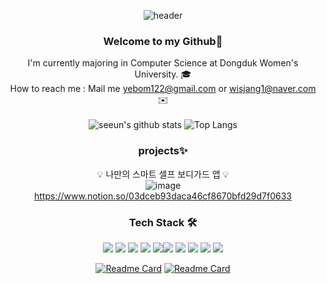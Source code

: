 <div align="center">
  
![header](https://capsule-render.vercel.app/api?type=waving&color=C2E2E8&height=300&section=header&text=Welcome%20to%20Jang%20Se%20%20Eun's%20Github&fontSize=50&animation=fadeIn)

### Welcome to my Github:star2:   
I'm currently majoring in Computer Science at Dongduk Women's University. :mortar_board: <br/>
How to reach me : Mail me yebom122@gmail.com or wisjang1@naver.com :envelope:<br/> </br>
![seeun's github stats](https://github-readme-stats.vercel.app/api?username=isprogrammingfun&show_icons=true)
![Top Langs](https://github-readme-stats.vercel.app/api/top-langs/?username=isprogrammingfun&layout=compact)
<!-- [![Solved.ac프로필](http://mazassumnida.wtf/api/generate_badge?boj=wisjang1)](https://solved.ac/wisjang1) -->

  
### projects✨
:bulb: 나만의 스마트 셀프 보디가드 앱 :bulb: </br>
![image](https://user-images.githubusercontent.com/78543382/178685394-c1d89c79-e2f1-4cee-ab28-71c92a3063fc.png) </br>
https://www.notion.so/03dceb93daca46cf8670bfd29d7f0633 </br>


### Tech Stack 🛠️
<img src="https://img.shields.io/badge/Kotlin-7F52FF?style=flat-square&logo=Kotlin&logoColor=white"/> <img src="https://img.shields.io/badge/Java-007396?style=flat-square&logo=Java&logoColor=white"/> <img src="https://img.shields.io/badge/C-A8B9CC?style=flat-square&logo=C&logoColor=black"/>     <img src="https://img.shields.io/badge/Python-3776AB?style=flat-square&logo=Python&logoColor=white"/> <img src="https://img.shields.io/badge/JavaScript-F7DF1E?style=flat-square&logo=JavaScript&logoColor=black"/><img src="https://img.shields.io/badge/React Native-61DAFB?style=flat-square&logo=React&logoColor=black"/>
<img src="https://img.shields.io/badge/Spring Boot-6DB33F?style=flat-square&logo=Spring Boot&logoColor=white"/>
<img src="https://img.shields.io/badge/MySQL-4479A1?style=flat-square&logo=MySQL&logoColor=white"/>
<img src="https://img.shields.io/badge/HTML5-E34F26?style=flat-square&logo=HTML5&logoColor=white"/>
<img src="https://img.shields.io/badge/CSS3-1572B6?style=flat-square&logo=CSS3&logoColor=white"/>


[![Readme Card](https://github-readme-stats.vercel.app/api/pin/?username=isprogrammingfun&repo=Baekjoon)](https://github.com/isprogrammingfun/Baekjoon)
[![Readme Card](https://github-readme-stats.vercel.app/api/pin/?username=isprogrammingfun&repo=Kotlin)](https://github.com/isprogrammingfun/Kotlin)
</div>

<!-- ### Tools :wrench:
    <img src="https://img.shields.io/badge/Visual Studio-5C2D91?style=flat-square&logo=VisualStudio&logoColor=#5C2D91"/>    <img src="https://img.shields.io/badge/Git-F05032?style=flat-square&logo=Git&logoColor=white"/>
    <img src="https://img.shields.io/badge/IntelliJ IDEA-000000?style=flat-square&logo=IntelliJIDEA&logoColor=#276DC3"/> -->


